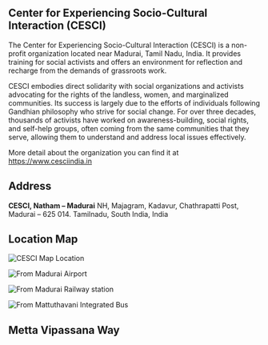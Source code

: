 

## Center for Experiencing Socio-Cultural Interaction (CESCI)

The Center for Experiencing Socio-Cultural Interaction (CESCI) is a non-profit organization located near Madurai, Tamil Nadu, India. It provides training for social activists and offers an environment for reflection and recharge from the demands of grassroots work.

CESCI embodies direct solidarity with social organizations and activists advocating for the rights of the landless, women, and marginalized communities. Its success is largely due to the efforts of individuals following Gandhian philosophy who strive for social change. For over three decades, thousands of activists have worked on awareness-building, social rights, and self-help groups, often coming from the same communities that they serve, allowing them to understand and address local issues effectively.

More detail about the organization you can find it at https://www.cesciindia.in


## Address

**CESCI, Natham – Madurai**
NH, Majagram, Kadavur,
Chathrapatti Post,
Madurai – 625 014.
Tamilnadu, South India, India



## Location Map

![CESCI Map Location](https://maps.app.goo.gl/JzuHuRKgw8qGadtq8)


![From Madurai Airport ](https://www.google.com/maps/dir/Madurai+Airport,+Airport+Road,+Madurai,+Tamil+Nadu,+India/CESCI,+Majagram,+Near+Pavana+Vilakku,+Natham+Road,+Madurai,+625014,+Manapparai+-+Kadavur+Road,+Tamil+Nadu+625014,+India/@9.9620676,78.0490016,32863m/data=!3m2!1e3!4b1!4m14!4m13!1m5!1m1!1s0x3b00d069b8182015:0x90cf5814e6fb7f17!2m2!1d78.0894782!2d9.8382282!1m5!1m1!1s0x3b00b8c240000001:0xf7567c5e71760a7b!2m2!1d78.1724439!2d10.0858793!3e0?hl=en-US&entry=ttu&g_ep=EgoyMDI1MTAxNC4wIKXMDSoASAFQAw%3D%3D)


![From Madurai Railway station](https://maps.app.goo.gl/SJqsKdRodZeepG7B6)



![From Mattuthavani Integrated Bus](https://maps.app.goo.gl/xqwikaQf6CNk7HDW7)


## Metta Vipassana Way

